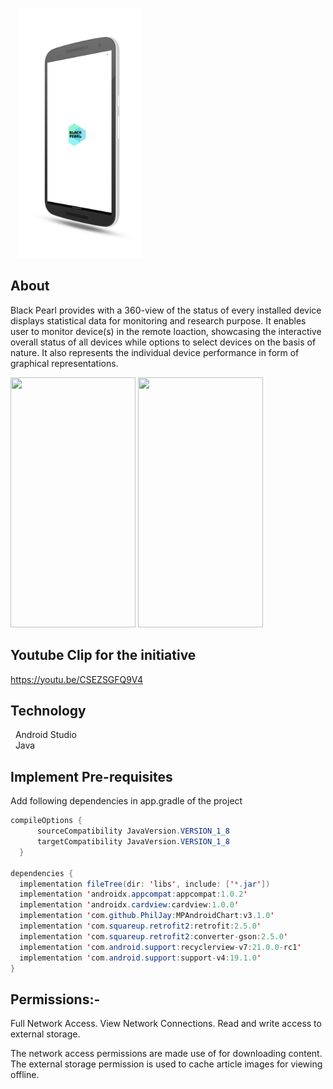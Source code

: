 &nbsp;&nbsp;
<img width="200" style="align-content: center;" height="400" src="https://github.com/GangOf7/MobileApp/blob/master/app/src/main/res/drawable-mdpi/app_splash_3d.png">

## About
Black Pearl provides with a 360-view of the status of every installed device displays statistical data for monitoring and research purpose. It enables user to monitor device(s) in the remote loaction, showcasing the interactive overall status of all devices while options to select devices on the basis of nature. It also represents the individual device performance in form of graphical representations. <br>

<img width="200" style="align-content: center;" height="400" src="https://github.com/GangOf7/MobileApp/blob/master/app/src/main/res/drawable-mdpi/app_home_english.png.png">
<img width="200" style="align-content: center;" height="400" src="https://github.com/GangOf7/MobileApp/blob/master/app/src/main/res/drawable-mdpi/app_home_bangla.png.png">

## Youtube Clip for the initiative
https://youtu.be/CSEZSGFQ9V4

## Technology
&nbsp;&nbsp;Android Studio <br>
&nbsp;&nbsp;Java <br>

## Implement Pre-requisites

Add following dependencies in app.gradle of the project
  ```java
  compileOptions {
        sourceCompatibility JavaVersion.VERSION_1_8
        targetCompatibility JavaVersion.VERSION_1_8
    }
    
dependencies {
    implementation fileTree(dir: 'libs', include: ['*.jar'])
    implementation 'androidx.appcompat:appcompat:1.0.2'
    implementation 'androidx.cardview:cardview:1.0.0'
    implementation 'com.github.PhilJay:MPAndroidChart:v3.1.0'
    implementation 'com.squareup.retrofit2:retrofit:2.5.0'
    implementation 'com.squareup.retrofit2:converter-gson:2.5.0'
    implementation 'com.android.support:recyclerview-v7:21.0.0-rc1'
    implementation 'com.android.support:support-v4:19.1.0'
}
```

## Permissions:-

Full Network Access.
View Network Connections.
Read and write access to external storage.

The network access permissions are made use of for downloading content. The external storage permission is used to cache article images for viewing offline. 


 







